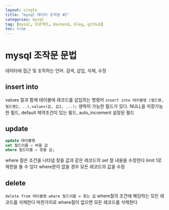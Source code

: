 ```yaml
---
layout: single
title: "mysql 데이터 조작문 #2"
categories: mysql
tag: [mysql, 프로젝트, Backend, blog, github]
toc: true
---
```


# mysql 조작문 문법
데이터에 접근 및 조작하는 언어. 검색, 삽입, 삭제, 수정

## insert into
values 절과 함께 테이블에 레코드를 삽입하는 명령어
`insert into 테이블명 (필드명, 필드명2, ..),values(값, 값2, ...);`
생략이 가능한 필드가 있다. NULL을 저장가능한 필드, default 제약조건이 있는 필드, auto_increment 설정된 필드

## update
```sql
update 테이블명
set 필드이름 = 바꿀 값
where 필드이름 = 찾을 값;
```
where 절은 조건을 나타냄 찾을 값과 같은 레코드의 set 절 내용을 수정한다
limit 1로 제한을 둘 수 있다
where문이 없을 경우 모든 레코드의 값을 수정

## delete
`delete from 테이블명 where 필드이름 = 찾는 값`
where절의 조건에 해당하는 모든 레코드를 삭제한다
마찬가지로 where절이 없으면 모든 레코드를 삭제한다
